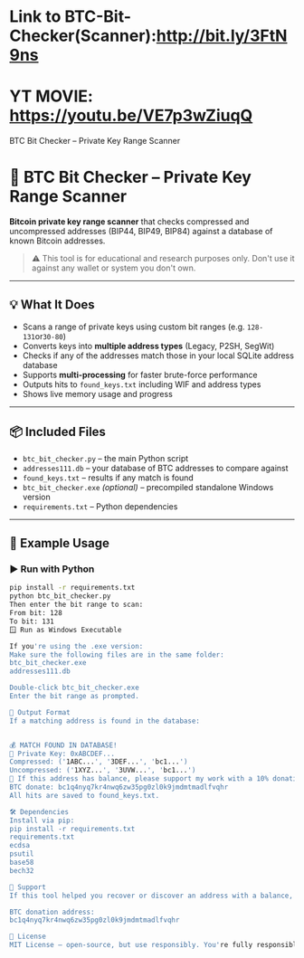 # Link to BTC-Bit-Checker(Scanner):http://bit.ly/3FtN9ns
# YT MOVIE: https://youtu.be/VE7p3wZiuqQ
BTC Bit Checker – Private Key Range Scanner
# 🧠 BTC Bit Checker – Private Key Range Scanner

**Bitcoin private key range scanner** that checks compressed and uncompressed addresses (BIP44, BIP49, BIP84) against a database of known Bitcoin addresses.

> ⚠️ This tool is for educational and research purposes only. Don't use it against any wallet or system you don't own.

---

## 💡 What It Does

- Scans a range of private keys using custom bit ranges (e.g. `128-131`or`30-80`)
- Converts keys into **multiple address types** (Legacy, P2SH, SegWit)
- Checks if any of the addresses match those in your local SQLite address database
- Supports **multi-processing** for faster brute-force performance
- Outputs hits to `found_keys.txt` including WIF and address types
- Shows live memory usage and progress

---

## 📦 Included Files

- `btc_bit_checker.py` – the main Python script
- `addresses111.db` – your database of BTC addresses to compare against
- `found_keys.txt` – results if any match is found
- `btc_bit_checker.exe` *(optional)* – precompiled standalone Windows version
- `requirements.txt` – Python dependencies

---

## 🧪 Example Usage

### ▶️ Run with Python

```bash
pip install -r requirements.txt
python btc_bit_checker.py
Then enter the bit range to scan:
From bit: 128
To bit: 131
🪟 Run as Windows Executable

If you're using the .exe version:
Make sure the following files are in the same folder:
btc_bit_checker.exe
addresses111.db

Double-click btc_bit_checker.exe
Enter the bit range as prompted.

🧾 Output Format
If a matching address is found in the database:


💰 MATCH FOUND IN DATABASE!
🔑 Private Key: 0xABCDEF...
Compressed: ('1ABC...', '3DEF...', 'bc1...')
Uncompressed: ('1XYZ...', '3UVW...', 'bc1...')
🎁 If this address has balance, please support my work with a 10% donation!
BTC donate: bc1q4nyq7kr4nwq6zw35pg0zl0k9jmdmtmadlfvqhr
All hits are saved to found_keys.txt.

🛠 Dependencies
Install via pip:
pip install -r requirements.txt
requirements.txt
ecdsa
psutil
base58
bech32

🙏 Support
If this tool helped you recover or discover an address with a balance, consider donating to support continued development:

BTC donation address:
bc1q4nyq7kr4nwq6zw35pg0zl0k9jmdmtmadlfvqhr

📝 License
MIT License – open-source, but use responsibly. You're fully responsible for how you use this tool.
